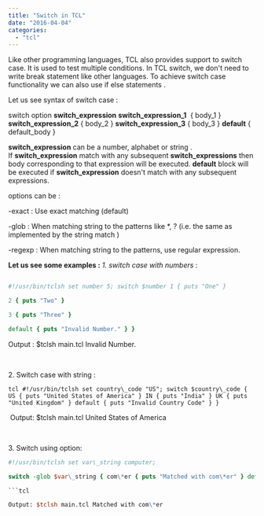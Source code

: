 ```yaml
---
title: "Switch in TCL"
date: "2016-04-04"
categories: 
  - "tcl"
---
```


Like other programming languages, TCL also provides support to switch case. It is used to test multiple conditions. In TCL switch, we don't need to write break statement like other languages. To achieve switch case functionality we can also use if else statements .

Let us see syntax of switch case :

switch option **switch\_expression** **switch\_expression\_1**  { body\_1 } **switch\_expression\_2** { body\_2 } **switch\_expression\_3** { body\_3 } **default** { default\_body }

**switch\_expression** can be a number, alphabet or string . If **switch\_expression** match with any subsequent **switch\_expressions** then body corresponding to that expression will be executed. **default** block will be executed if **switch\_expression** doesn't match with any subsequent expressions.

options can be :

\-exact : Use exact matching (default)

\-glob : When matching string to the patterns like \*, ? (i.e. the same as implemented by the string match )

\-regexp : When matching string to the patterns, use regular expression.

**Let us see some examples :** _1\. switch case with numbers_ :

```tcl

#!/usr/bin/tclsh set number 5; switch $number 1 { puts "One" }

2 { puts "Two" }

3 { puts "Three" }

default { puts "Invalid Number." } } 

```

Output : $tclsh main.tcl Invalid Number.

 

2\. Switch case with string :

```tcl #!/usr/bin/tclsh set country\_code "US"; switch $country\_code { US { puts "United States of America" } IN { puts "India" } UK { puts "United Kingdom" } default { puts "Invalid Country Code" } } ```

 Output: $tclsh main.tcl United States of America

 

3\. Switch using option:

```tcl
#!/usr/bin/tclsh set var\_string computer;

switch -glob $var\_string { com\*er { puts "Matched with com\*er" } default { puts "Invalid !" } } 

```tcl

Output: $tclsh main.tcl Matched with com\*er
